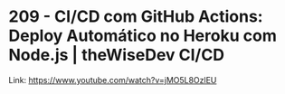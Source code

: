 # 209 - CI/CD com GitHub Actions: Deploy Automático no Heroku com Node.js | theWiseDev CI/CD
Link: https://www.youtube.com/watch?v=jMO5L8OzlEU